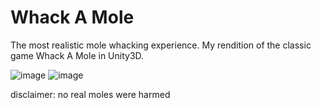 # Whack A Mole
 The most realistic mole whacking experience.
My rendition of the classic game Whack A Mole in Unity3D.

![image](https://user-images.githubusercontent.com/66485719/178123512-80e5f01e-104e-4def-91cf-0f802c41f9b2.png)
![image](https://user-images.githubusercontent.com/66485719/178123530-474375de-fea5-4183-850f-b8e242a8f149.png)
 
disclaimer: no real moles were harmed
